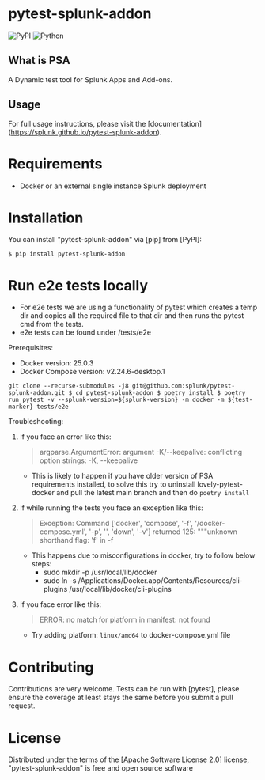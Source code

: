 # pytest-splunk-addon

![PyPI](<https://img.shields.io/pypi/v/pytest-splunk-addon>)
![Python](<https://img.shields.io/pypi/pyversions/pytest-splunk-addon.svg>)

## What is PSA

A Dynamic test tool for Splunk Apps and Add-ons.

## Usage

For full usage instructions, please visit the \[documentation\](<https://splunk.github.io/pytest-splunk-addon>).

# Requirements

- Docker or an external single instance Splunk deployment

# Installation

You can install "pytest-splunk-addon" via [pip] from [PyPI]:

```
$ pip install pytest-splunk-addon
```

# Run e2e tests locally

- For e2e tests we are using a functionality of pytest which creates a temp dir and copies all the required file to that dir and then runs the pytest cmd from the tests.
- e2e tests can be found under /tests/e2e

Prerequisites:

- Docker version: 25.0.3
- Docker Compose version: v2.24.6-desktop.1

```
git clone --recurse-submodules -j8 git@github.com:splunk/pytest-splunk-addon.git $ cd pytest-splunk-addon $ poetry install $ poetry run pytest -v --splunk-version=${splunk-version} -m docker -m ${test-marker} tests/e2e
```

Troubleshooting:

1. If you face an error like this:

    > argparse.ArgumentError: argument -K/--keepalive: conflicting option strings: -K, --keepalive
   
    - This is likely to happen if you have older version of PSA requirements installed, to solve this try to uninstall lovely-pytest-docker and pull the latest main branch and then do `poetry install`

2. If while running the tests you face an exception like this:

    > Exception: Command ['docker', 'compose', '-f', '<path>/docker-compose.yml', '-p', '<projectname>', 'down', '-v'] returned 125: """unknown shorthand flag: 'f' in -f
   
    - This happens due to misconfigurations in docker, try to follow below steps:
       - sudo mkdir -p /usr/local/lib/docker
        - sudo ln -s /Applications/Docker.app/Contents/Resources/cli-plugins /usr/local/lib/docker/cli-plugins

3. If you face error like this:

    > ERROR: no match for platform in manifest: not found
   
    - Try adding platform: `linux/amd64` to docker-compose.yml file

# Contributing

Contributions are very welcome. Tests can be run with [pytest], please ensure
the coverage at least stays the same before you submit a pull request.

# License

Distributed under the terms of the [Apache Software License 2.0] license, "pytest-splunk-addon" is free and open source software
